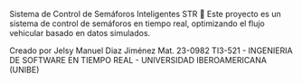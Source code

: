 Sistema de Control de Semáforos Inteligentes STR 🚦
Este proyecto es un sistema de control de semáforos en tiempo real, optimizando el flujo vehicular basado en datos simulados.

Creado por Jelsy Manuel Diaz Jiménez Mat. 23-0982
TI3-521 - INGENIERIA DE SOFTWARE EN TIEMPO REAL - UNIVERSIDAD IBEROAMERICANA (UNIBE)
